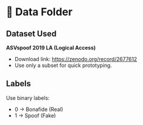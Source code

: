 # 📁 Data Folder

## Dataset Used
**ASVspoof 2019 LA (Logical Access)**

- Download link: https://zenodo.org/record/2677612
- Use only a subset for quick prototyping.


## Labels

Use binary labels:
- 0 → Bonafide (Real)
- 1 → Spoof (Fake)
